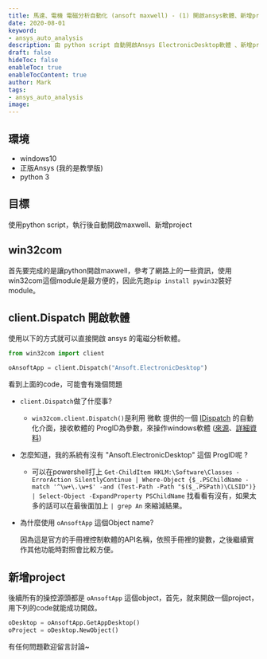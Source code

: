 ```yaml
---
title: 馬達、電機 電磁分析自動化 (ansoft maxwell) - (1) 開啟ansys軟體、新增project
date: 2020-08-01
keyword:
- ansys_auto_analysis
description: 由 python script 自動開啟Ansys ElectronicDesktop軟體 、新增project
draft: false
hideToc: false
enableToc: true
enableTocContent: true
author: Mark
tags:
- ansys_auto_analysis
image:
---
```


## 環境

- windows10
- 正版Ansys (我的是教學版) 
- python 3

## 目標

使用python script，執行後自動開啟maxwell、新增project

## win32com

首先要完成的是讓python開啟maxwell，參考了網路上的一些資訊，使用win32com這個module是最方便的，因此先跑`pip install pywin32`裝好module。

## client.Dispatch 開啟軟體

使用以下的方式就可以直接開啟 ansys 的電磁分析軟體。

```python
from win32com import client

oAnsoftApp = client.Dispatch("Ansoft.ElectronicDesktop")
```

看到上面的code，可能會有幾個問題

- `client.Dispatch`做了什麼事?

  - `win32com.client.Dispatch()`是利用 微軟 提供的一個 [IDispatch](https://zh.wikipedia.org/wiki/IDispatch) 的自動化介面，接收軟體的 ProgID為參數，來操作windows軟體  ([來源](https://stackoverflow.com/questions/23500274/what-exactly-does-win32com-client-dispatchwscript-shell)、[詳細資料](http://www.cesarkallas.net/arquivos/apostilas/python/doc/Python%20Programming%20on%20Win32_%20Chapter%2012%20Advanced%20Python%20and%20COM.pdf))

- 怎麼知道，我的系統有沒有 "Ansoft.ElectronicDesktop" 這個 ProgID呢 ?

  - 可以在powershell打上 `Get-ChildItem HKLM:\Software\Classes -ErrorAction SilentlyContinue | Where-Object {$_.PSChildName -match '^\w+\.\w+$' -and (Test-Path -Path "$($_.PSPath)\CLSID")} | Select-Object -ExpandProperty PSChildName`  找看看有沒有，如果太多的話可以在最後面加上 `| grep An`  來縮減結果。

- 為什麼使用 `oAnsoftApp` 這個Object name?  

  因為這是官方的手冊裡控制軟體的API名稱，依照手冊裡的變數，之後繼續實作其他功能時對照會比較方便。

## 新增project

後續所有的操控源頭都是 `oAnsoftApp`  這個object，首先，就來開啟一個project，用下列的code就能成功開啟。

```python
oDesktop = oAnsoftApp.GetAppDesktop()
oProject = oDesktop.NewObject()
```

有任何問題歡迎留言討論~
